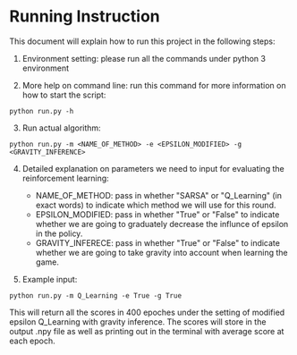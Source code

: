 Running Instruction
====================

This document will explain how to run this project in the following steps:

1. Environment setting: please run all the commands under python 3 environment

2. More help on command line: run this command for more information on how to start the script:
```
python run.py -h
```

3. Run actual algorithm:
```
python run.py -m <NAME_OF_METHOD> -e <EPSILON_MODIFIED> -g <GRAVITY_INFERENCE>
```

4. Detailed explanation on parameters we need to input for evaluating the reinforcement learning:
    - NAME_OF_METHOD: pass in whether "SARSA" or "Q_Learning" (in exact words) to indicate which method we will use for this round.
    - EPSILON_MODIFIED: pass in whether "True" or "False" to indicate whether we are going to graduately decrease the influnce of epsilon in the policy.
    - GRAVITY_INFERECE: pass in whether "True" or "False" to indicate whether we are going to take gravity into account when learning the game. 

5. Example input:
```
python run.py -m Q_Learning -e True -g True
```
This will return all the scores in 400 epoches under the setting of modified epsilon Q_Learning with gravity inference. The scores will store in the output .npy file as well as printing out in the terminal with average score at each epoch. 